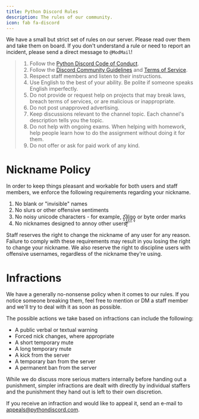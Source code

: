 ```yaml
---
title: Python Discord Rules
description: The rules of our community.
icon: fab fa-discord
---
```

We have a small but strict set of rules on our server. Please read over them and take them on board. If you don't understand a rule or need to report an incident, please send a direct message to <code>@ModMail</code>!

> 1. Follow the [Python Discord Code of Conduct](/pages/code-of-conduct/).
> 2. Follow the [Discord Community Guidelines](https://discordapp.com/guidelines) and [Terms of Service](https://discordapp.com/terms). 
> 3. Respect staff members and listen to their instructions.
> 4. Use English to the best of your ability. Be polite if someone speaks English imperfectly.
> 5. Do not provide or request help on projects that may break laws, breach terms of services, or are malicious or inappropriate.
> 6.  Do not post unapproved advertising.
> 7.  Keep discussions relevant to the channel topic. Each channel's description tells you the topic.
> 8. Do not help with ongoing exams. When helping with homework, help people learn how to do the assignment without doing it for them.
> 9. Do not offer or ask for paid work of any kind.

# Nickname Policy

In order to keep things pleasant and workable for both users and staff members, we enforce the following requirements regarding your nickname.

1. No blank or "invisible" names
2. No slurs or other offensive sentiments
3. No noisy unicode characters - for example, z̯̯͡a̧͎̺̻̝͕̠l̡͓̫̣g̹̲o̡̼̘ or byte order marks
4. No nicknames designed to annoy other users

Staff reserves the right to change the nickname of any user for any reason. Failure to comply with these requirements may result in you losing the right to change your nickname. We also reserve the right to discipline users with offensive usernames, regardless of the nickname they're using.


# Infractions

We have a generally no-nonsense policy when it comes to our rules. If you notice someone breaking them, feel free to mention or DM a staff member and we'll try to deal with it as soon as possible.

The possible actions we take based on infractions can include the following:

* A public verbal or textual warning
* Forced nick changes, where appropriate
* A short temporary mute
* A long temporary mute
* A kick from the server
* A temporary ban from the server
* A permanent ban from the server

While we do discuss more serious matters internally before handing out a punishment, simpler infractions are dealt with directly by individual staffers and the punishment they hand out is left to their own discretion.

If you receive an infraction and would like to appeal it, send an e-mail to [appeals@pythondiscord.com](mailto:appeals@pythondiscord.com).

